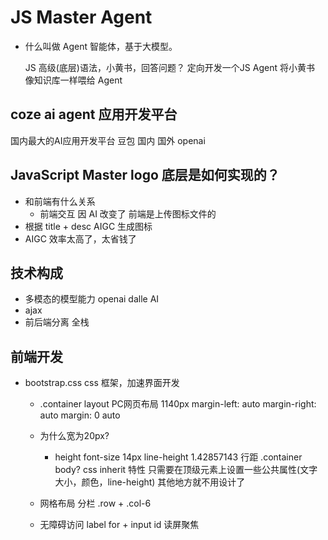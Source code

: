 # JS Master Agent

- 什么叫做 Agent
  智能体，基于大模型。

  JS 高级(底层)语法，小黄书，回答问题？ 定向开发一个JS Agent 
  将小黄书 像知识库一样喂给 Agent 

## coze  ai agent 应用开发平台
  
  国内最大的AI应用开发平台
  豆包 国内
  国外 openai

## JavaScript Master logo 底层是如何实现的？
  
- 和前端有什么关系
  - 前端交互 因 AI 改变了
  前端是上传图标文件的
- 根据 title + desc AIGC 生成图标
- AIGC 效率太高了，太省钱了

## 技术构成

  - 多模态的模型能力  openai dalle   AI
  - ajax
  - 前后端分离  全栈

## 前端开发
  - bootstrap.css
     css 框架，加速界面开发
     - .container
     layout PC网页布局 1140px
       margin-left: auto
       margin-right: auto
       margin: 0 auto

    - 为什么宽为20px?
      - height
        font-size 14px
        line-height 1.42857143  行距
        .container  body?
        css inherit 特性
        只需要在顶级元素上设置一些公共属性(文字大小，颜色，line-height) 其他地方就不用设计了
    - 网格布局 分栏
      .row + .col-6
    - 无障碍访问
      label for + input id
      读屏聚焦